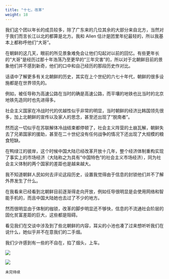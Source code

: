 ```yaml
---
title: "十七，改革"
weight: 18
---
```


我们这个团以年长的成员较多，除了广东来的几位其余的大部分来自北方，当然对于我们而言长江以北的都算是北方。我和 Allen 估计是团里年纪最轻的，所以我基本上都称呼他们“大哥”。

在朝鲜的这几天，眼前的所见景象难免会让他们勾起对以前的回忆。有些更年长的“大哥”是经历过那十年浩荡乃至更早的“三年灾害”的，所以对于北朝鲜目前的景象他们并不感到新奇，他们的口中和自己经历的那段历史作对比。

话语中了解更多有关北朝鲜的历史，其实在上个世纪的六七十年代，朝鲜的很多设施都是在世界领先的。

例如，被任导称为高速公路在当时的确是高速公路，而平壤的地铁也比当时的北京地铁先造同时也先进得多。

社会主义国家在冷战时代的优越性似乎非常的明显，当时朝鲜的经济比韩国领先很多，加上北朝鲜的宣传以及家人的思念，甚至还出现了“脱南者”。

然而这一切似乎在苏联解体冷战结束都停顿了，社会主义阵营的土崩瓦解，朝鲜失去了兄弟国家的援助，甚至在二十世纪没有任何战争的情况下还出现了大规模的粮食短缺。

在鸭绿江的彼岸，这个时候中国大陆已经改革开放十几年，整个经济体制重构实现了事实上的市场经济（大陆称之为具有“中国特色”的社会主义市场经济），同为社会主义体制的两个国家的差距也是越来越大。

我不知道朝鲜人民如何去评论这段历史，设置我觉得由于信息的封锁他们并不了解外界发生了什么。

在我看来已经看到北朝鲜目前逐渐得走向开放，例如任导很明显是会使用网络和智能手机的，而且中国大陆她也去过了不少的地方。

然而很明显由于体制的枷锁，改革的脚步明显还不够快，信息的不流通社会阶层的固化贫富差距的巨大，这些都是阻碍。

看见我们在交谈中涉及到了些北朝鲜的内容，耳尖的小池也凑了过来想听听我们在说什么，她似乎并不在意我们的二手烟。

我们少许感到有一些的不自在，掐了烟头，上车。

![](/north-korea/0127.jpg)

![](/north-korea/0126.jpg)

`未完待续`
